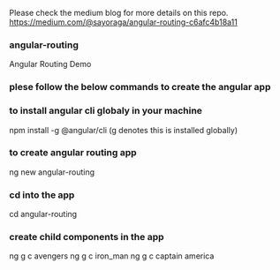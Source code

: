Please check the medium blog for more details on this repo.
https://medium.com/@sayoraga/angular-routing-c6afc4b18a11

### angular-routing
Angular Routing Demo

### plese follow the below commands to create the angular app
### to install angular cli globaly in your machine
npm install -g @angular/cli (g denotes this is installed globally)

### to create angular routing app 
ng new angular-routing

### cd into the app
cd angular-routing

### create child components in the app
ng g c avengers
ng g c iron_man
ng g c captain america


